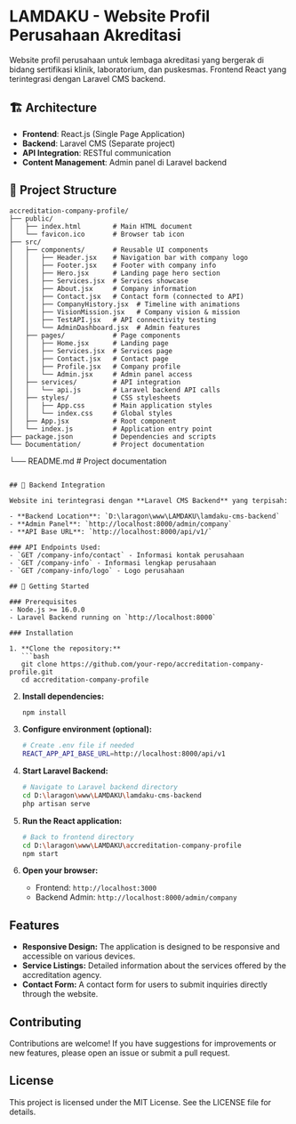 # LAMDAKU - Website Profil Perusahaan Akreditasi

Website profil perusahaan untuk lembaga akreditasi yang bergerak di bidang sertifikasi klinik, laboratorium, dan puskesmas. Frontend React yang terintegrasi dengan Laravel CMS backend.

## 🏗️ Architecture

- **Frontend**: React.js (Single Page Application)
- **Backend**: Laravel CMS (Separate project)
- **API Integration**: RESTful communication
- **Content Management**: Admin panel di Laravel backend

## 📁 Project Structure

```
accreditation-company-profile/
├── public/
│   ├── index.html        # Main HTML document
│   └── favicon.ico       # Browser tab icon
├── src/
│   ├── components/       # Reusable UI components
│   │   ├── Header.jsx    # Navigation bar with company logo
│   │   ├── Footer.jsx    # Footer with company info
│   │   ├── Hero.jsx      # Landing page hero section
│   │   ├── Services.jsx  # Services showcase
│   │   ├── About.jsx     # Company information
│   │   ├── Contact.jsx   # Contact form (connected to API)
│   │   ├── CompanyHistory.jsx  # Timeline with animations
│   │   ├── VisionMission.jsx   # Company vision & mission
│   │   ├── TestAPI.jsx   # API connectivity testing
│   │   └── AdminDashboard.jsx  # Admin features
│   ├── pages/            # Page components
│   │   ├── Home.jsx      # Landing page
│   │   ├── Services.jsx  # Services page
│   │   ├── Contact.jsx   # Contact page
│   │   ├── Profile.jsx   # Company profile
│   │   └── Admin.jsx     # Admin panel access
│   ├── services/         # API integration
│   │   └── api.js        # Laravel backend API calls
│   ├── styles/           # CSS stylesheets
│   │   ├── App.css       # Main application styles
│   │   └── index.css     # Global styles
│   ├── App.jsx           # Root component
│   └── index.js          # Application entry point
├── package.json          # Dependencies and scripts
└── Documentation/        # Project documentation
```
└── README.md             # Project documentation
```

## 🔌 Backend Integration

Website ini terintegrasi dengan **Laravel CMS Backend** yang terpisah:

- **Backend Location**: `D:\laragon\www\LAMDAKU\lamdaku-cms-backend`
- **Admin Panel**: `http://localhost:8000/admin/company`
- **API Base URL**: `http://localhost:8000/api/v1/`

### API Endpoints Used:
- `GET /company-info/contact` - Informasi kontak perusahaan
- `GET /company-info` - Informasi lengkap perusahaan  
- `GET /company-info/logo` - Logo perusahaan

## 🚀 Getting Started

### Prerequisites
- Node.js >= 16.0.0
- Laravel Backend running on `http://localhost:8000`

### Installation

1. **Clone the repository:**
   ```bash
   git clone https://github.com/your-repo/accreditation-company-profile.git
   cd accreditation-company-profile
   ```

2. **Install dependencies:**
   ```bash
   npm install
   ```

3. **Configure environment (optional):**
   ```bash
   # Create .env file if needed
   REACT_APP_API_BASE_URL=http://localhost:8000/api/v1
   ```

4. **Start Laravel Backend:**
   ```bash
   # Navigate to Laravel backend directory
   cd D:\laragon\www\LAMDAKU\lamdaku-cms-backend
   php artisan serve
   ```

5. **Run the React application:**
   ```bash
   # Back to frontend directory
   cd D:\laragon\www\LAMDAKU\accreditation-company-profile
   npm start
   ```

6. **Open your browser:**
   - Frontend: `http://localhost:3000`
   - Backend Admin: `http://localhost:8000/admin/company`

## Features

- **Responsive Design:** The application is designed to be responsive and accessible on various devices.
- **Service Listings:** Detailed information about the services offered by the accreditation agency.
- **Contact Form:** A contact form for users to submit inquiries directly through the website.

## Contributing

Contributions are welcome! If you have suggestions for improvements or new features, please open an issue or submit a pull request.

## License

This project is licensed under the MIT License. See the LICENSE file for details.